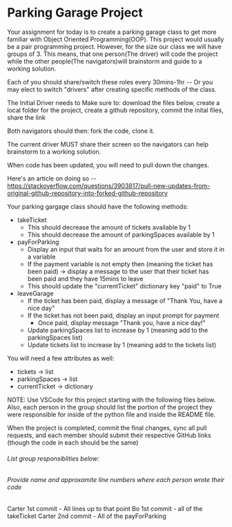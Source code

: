 # Parking Garage Project

Your assignment for today is to create a parking garage class to get more familiar with Object Oriented Programming(OOP). This project would 
	usually be a pair programming project. However, for the size our class we will have groups of 3. This means, that one person(The 
	driver) will code the project while the other people(The navigators)will brainstorm and guide to a working solution.

Each of you should share/switch these roles every 30mins-1hr -- Or you may elect to switch "drivers" after creating specific methods of the 
	class.

The Initial Driver needs to Make sure to:
download the files below, create a local folder for the project, create a github repository, commit the inital files, share the link

Both navigators should then:
fork the code, clone it.

The current driver MUST share their screen so the navigators can help brainstorm to a working solution.

When code has been updated, you will need to pull down the changes.

Here's an article on doing so 
	-- https://stackoverflow.com/questions/3903817/pull-new-updates-from-original-github-repository-into-forked-github-repository

Your parking gargage class should have the following methods:
- takeTicket
   - This should decrease the amount of tickets available by 1
   - This should decrease the amount of parkingSpaces available by 1
- payForParking
   - Display an input that waits for an amount from the user and store it in a variable
   - If the payment variable is not empty then (meaning the ticket has been paid) ->  display a message to the user that their ticket has been
	paid and they have 15mins to leave
   - This should update the "currentTicket" dictionary key "paid" to True
- leaveGarage
   - If the ticket has been paid, display a message of "Thank You, have a nice day"
   - If the ticket has not been paid, display an input prompt for payment
      - Once paid, display message "Thank you, have a nice day!"
   - Update parkingSpaces list to increase by 1 (meaning add to the parkingSpaces list)
   - Update tickets list to increase by 1 (meaning add to the tickets list)

You will need a few attributes as well:
- tickets -> list
- parkingSpaces -> list
- currentTicket -> dictionary

NOTE: Use VSCode for this project starting with the following files below. Also, each person in the group should list the portion of the
	project they were responsible for inside of the python file and inside the README file.

When the project is completed, commit the final changes, sync all pull requests, and each member should submit their respective GitHub links
	(though the code in each should be the same)


###### List group responsiblities below:
###### Provide name and approxamite line numbers where each person wrote their code


Carter 1st commit - All lines up to that point
Bo 1st commit - all of the takeTicket
Carter 2nd commit - All of the payForParking
